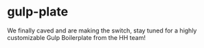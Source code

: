 # gulp-plate
We finally caved and are making the switch, stay tuned for a highly customizable Gulp Boilerplate from the HH team!
